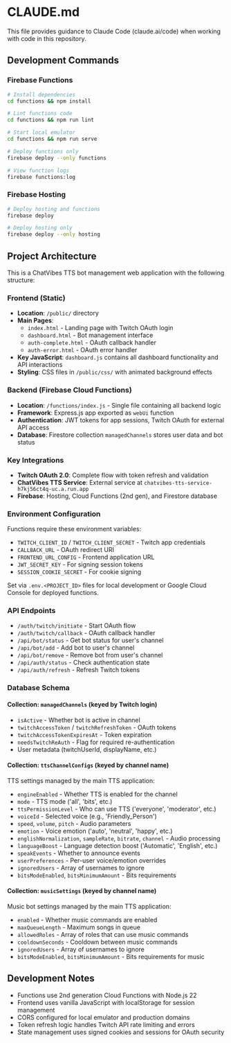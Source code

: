 # CLAUDE.md

This file provides guidance to Claude Code (claude.ai/code) when working with code in this repository.

## Development Commands

### Firebase Functions
```bash
# Install dependencies
cd functions && npm install

# Lint functions code
cd functions && npm run lint

# Start local emulator
cd functions && npm run serve

# Deploy functions only
firebase deploy --only functions

# View function logs
firebase functions:log
```

### Firebase Hosting
```bash
# Deploy hosting and functions
firebase deploy

# Deploy hosting only
firebase deploy --only hosting
```

## Project Architecture

This is a ChatVibes TTS bot management web application with the following structure:

### Frontend (Static)
- **Location**: `/public/` directory
- **Main Pages**: 
  - `index.html` - Landing page with Twitch OAuth login
  - `dashboard.html` - Bot management interface 
  - `auth-complete.html` - OAuth callback handler
  - `auth-error.html` - OAuth error handler
- **Key JavaScript**: `dashboard.js` contains all dashboard functionality and API interactions
- **Styling**: CSS files in `/public/css/` with animated background effects

### Backend (Firebase Cloud Functions)
- **Location**: `/functions/index.js` - Single file containing all backend logic
- **Framework**: Express.js app exported as `webUi` function
- **Authentication**: JWT tokens for app sessions, Twitch OAuth for external API access
- **Database**: Firestore collection `managedChannels` stores user data and bot status

### Key Integrations
- **Twitch OAuth 2.0**: Complete flow with token refresh and validation
- **ChatVibes TTS Service**: External service at `chatvibes-tts-service-h7kj56ct4q-uc.a.run.app`
- **Firebase**: Hosting, Cloud Functions (2nd gen), and Firestore database

### Environment Configuration
Functions require these environment variables:
- `TWITCH_CLIENT_ID` / `TWITCH_CLIENT_SECRET` - Twitch app credentials
- `CALLBACK_URL` - OAuth redirect URI 
- `FRONTEND_URL_CONFIG` - Frontend application URL
- `JWT_SECRET_KEY` - For signing session tokens
- `SESSION_COOKIE_SECRET` - For cookie signing

Set via `.env.<PROJECT_ID>` files for local development or Google Cloud Console for deployed functions.

### API Endpoints
- `/auth/twitch/initiate` - Start OAuth flow
- `/auth/twitch/callback` - OAuth callback handler  
- `/api/bot/status` - Get bot status for user's channel
- `/api/bot/add` - Add bot to user's channel
- `/api/bot/remove` - Remove bot from user's channel
- `/api/auth/status` - Check authentication state
- `/api/auth/refresh` - Refresh Twitch tokens

### Database Schema

#### Collection: `managedChannels` (keyed by Twitch login)
- `isActive` - Whether bot is active in channel
- `twitchAccessToken` / `twitchRefreshToken` - OAuth tokens
- `twitchAccessTokenExpiresAt` - Token expiration
- `needsTwitchReAuth` - Flag for required re-authentication
- User metadata (twitchUserId, displayName, etc.)

#### Collection: `ttsChannelConfigs` (keyed by channel name)
TTS settings managed by the main TTS application:
- `engineEnabled` - Whether TTS is enabled for the channel
- `mode` - TTS mode ('all', 'bits', etc.)
- `ttsPermissionLevel` - Who can use TTS ('everyone', 'moderator', etc.)
- `voiceId` - Selected voice (e.g., 'Friendly_Person')
- `speed`, `volume`, `pitch` - Audio parameters
- `emotion` - Voice emotion ('auto', 'neutral', 'happy', etc.)
- `englishNormalization`, `sampleRate`, `bitrate`, `channel` - Audio processing
- `languageBoost` - Language detection boost ('Automatic', 'English', etc.)
- `speakEvents` - Whether to announce events
- `userPreferences` - Per-user voice/emotion overrides
- `ignoredUsers` - Array of usernames to ignore
- `bitsModeEnabled`, `bitsMinimumAmount` - Bits requirements

#### Collection: `musicSettings` (keyed by channel name)
Music bot settings managed by the main TTS application:
- `enabled` - Whether music commands are enabled
- `maxQueueLength` - Maximum songs in queue
- `allowedRoles` - Array of roles that can use music commands
- `cooldownSeconds` - Cooldown between music commands
- `ignoredUsers` - Array of usernames to ignore
- `bitsModeEnabled`, `bitsMinimumAmount` - Bits requirements for music

## Development Notes

- Functions use 2nd generation Cloud Functions with Node.js 22
- Frontend uses vanilla JavaScript with localStorage for session management
- CORS configured for local emulator and production domains
- Token refresh logic handles Twitch API rate limiting and errors
- State management uses signed cookies and sessions for OAuth security